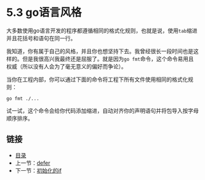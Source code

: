 # 5.3 go语言风格

大多数使用go语言开发的程序都遵循相同的格式化规则，也就是说，使用`tab`缩进并且花括号和语句在同一行。

我知道，你有属于自己的风格，并且你也想坚持下去。我曾经很长一段时间也是这样的。但是我很高兴我最终还是屈服了。就是因为`go fmt`命令，这个命令易用且权威（所以没有人会为了毫无意义的偏好而争论）。

当你在工程内部，你可以通过下面的命令将工程下所有文件使用相同的格式化规则：

    go fmt ./...

试一试，这个命令会给你代码添加缩进，自动对齐你的声明语句并将包导入按字母顺序排序。

## 链接

- [目录](directory.md)
- 上一节：[defer](5.2.md)
- 下一节：[初始化的if](5.4.md)
